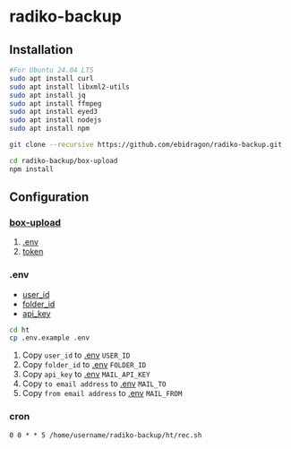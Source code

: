 # radiko-backup

## Installation
```bash
#For Ubuntu 24.04 LTS
sudo apt install curl
sudo apt install libxml2-utils
sudo apt install jq
sudo apt install ffmpeg
sudo apt install eyed3
sudo apt install nodejs
sudo apt install npm

git clone --recursive https://github.com/ebidragon/radiko-backup.git

cd radiko-backup/box-upload
npm install
```

## Configuration
### [box-upload](https://github.com/ebidragon/box-upload/blob/main/README.md#Configuration)
1. [.env](https://github.com/ebidragon/box-upload/blob/main/README.md#env)
2. [token](https://github.com/ebidragon/box-upload/blob/main/README.md#token-user_idjson)

### .env
- [user_id](https://developer.box.com/platform/appendix/locating-values/#user-ids)
- [folder_id](https://developer.box.com/platform/appendix/locating-values/#content-ids)
- [api_key](https://sendgrid.kke.co.jp/docs/User_Manual_JP/Settings/api_keys.html)
```bash
cd ht
cp .env.example .env
```
1. Copy `user_id` to [.env](ht/.env) `USER_ID`
2. Copy `folder_id` to [.env](ht/.env) `FOLDER_ID`
3. Copy `api_key` to [.env](ht/.env) `MAIL_API_KEY`
4. Copy `to email address` to [.env](ht/.env) `MAIL_TO`
5. Copy `from email address` to [.env](ht/.env) `MAIL_FROM`
### cron
```
0 0 * * 5 /home/username/radiko-backup/ht/rec.sh
```